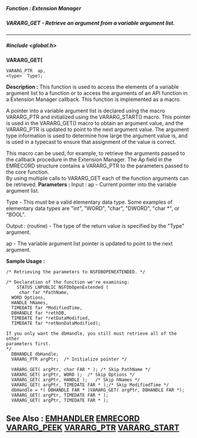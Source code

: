 ##### Function : Extension Manager
##### VARARG_GET - Retrieve an argument from a variable argument list.
---
##### #include <global.h>
<type> **VARARG_GET(**

	VARARG_PTR  ap,
	<type>  Type);
**Description :**
This function is used to access the elements of a variable argument list to a 
function or to access the arguments of an API function in a Extension Manager 
callback.  This function is implemented as a macro.

A pointer into a variable argument list is declared using the macro VARARG_PTR 
and initialized using the VARARG_START() macro.  This pointer is used in the 
VARARG_GET() macro to obtain an argument value, and the VARARG_PTR is updated 
to point to the next argument value.  The argument type information is used to 
determine how large the argument value is, and is used in a typecast to ensure 
that assignment of the value is correct.

This macro can be used, for example, to retrieve the arguments passed to the 
callback procedure in the Extension Manager.  The Ap field in the EMRECORD 
structure contains a VARARG_PTR to the parameters passed to the core function.  
By using multiple calls to VARARG_GET each of the function arguments can be 
retrieved.
**Parameters :**
Input :
ap  -  Current pointer into the variable argument list.

Type  -  This must be a valid elementary data type.  Some examples of elementary data types are "int", "WORD", "char", "DWORD", "char *", or "BOOL".

Output :
(routine)  -  The type of the return value is specified by the "Type" argument.


ap  -  The variable argument list pointer is updated to point to the next argument.

**Sample Usage :**
```
/* Retrieving the parameters to NSFDBOPENEXTENDED. */

/* Declaration of the function we're examining:
    STATUS LNPUBLIC NSFDbOpenExtended (
	 char far *PathName,
  WORD Options,
  HANDLE hNames,
  TIMEDATE far *ModifiedTime,
  DBHANDLE far *rethDB,
  TIMEDATE far *retDataModified,
  TIMEDATE far *retNonDataModified);

If you only want the dbHandle, you still must retrieve all of the other 
parameters first.
*/
  DBHANDLE dbHandle;
  VARARG_PTR argPtr;  /* Initialize pointer */

  VARARG_GET( argPtr, char FAR * ); /* Skip PathName */
  VARARG_GET( argPtr, WORD );  /* Skip Options */
  VARARG_GET( argPtr, HANDLE );   /* Skip hNames */
  VARARG_GET( argPtr, TIMEDATE FAR * );/* Skip ModifiedTime */ 
  dbHandle = *( DBHANDLE FAR * )VARARG_GET( argPtr, DBHANDLE FAR *);
  VARARG_GET( argPtr, TIMEDATE FAR * );
  VARARG_GET( argPtr, TIMEDATE FAR * );
```
**See Also :**
[EMHANDLER](D:/md_files/EMHANDLER.md)
[EMRECORD](D:/md_files/EMRECORD.md)
[VARARG_PEEK](D:/md_files/VARARG_PEEK.md)
[VARARG_PTR](D:/md_files/VARARG_PTR.md)
[VARARG_START](D:/md_files/VARARG_START.md)
---
